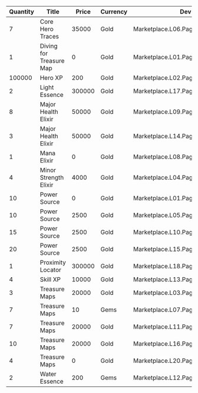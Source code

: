 | Quantity | Title | Price | Currency |  Dev Name |
| -------- | ----- | ----- | -------- |  -------- |
| 7 | Core Hero Traces | 35000 | Gold | Marketplace.L06.Page03.Token.16 |
| 1 | Diving for Treasure Map | 0 | Gold | Marketplace.L01.Page3.VIP5.FreeBonus.74 |
| 100000 | Hero XP | 200 | Gold | Marketplace.L02.Page03.XP.03 |
| 2 | Light Essence | 300000 | Gold | Marketplace.L17.Page03.Shard.26 |
| 8 | Major Health Elixir | 50000 | Gold | Marketplace.L09.Page03.MajorElixir.10 |
| 3 | Major Health Elixir | 50000 | Gold | Marketplace.L14.Page03.ElixirAll.11 |
| 1 | Mana Elixir | 0 | Gold | Marketplace.L08.Page03.Free.36 |
| 4 | Minor Strength Elixir | 4000 | Gold | Marketplace.L04.Page03.MinorElixir.11 |
| 10 | Power Source | 0 | Gold | Marketplace.L01.Page03.Free.15 |
| 10 | Power Source | 2500 | Gold | Marketplace.L05.Page03.PowerSource.03 |
| 15 | Power Source | 2500 | Gold | Marketplace.L10.Page03.PowerSource.06 |
| 20 | Power Source | 2500 | Gold | Marketplace.L15.Page03.PowerSource.09 |
| 1 | Proximity Locator | 300000 | Gold | Marketplace.L18.Page03.Hero.09 |
| 4 | Skill XP | 10000 | Gold | Marketplace.L13.Page03.MapsMisc.32 |
| 3 | Treasure Maps | 20000 | Gold | Marketplace.L03.Page03.MapFragments.03 |
| 7 | Treasure Maps | 10 | Gems | Marketplace.L07.Page03.MapFragments.09 |
| 7 | Treasure Maps | 20000 | Gold | Marketplace.L11.Page03.TreasureMap.03 |
| 10 | Treasure Maps | 20000 | Gold | Marketplace.L16.Page03.TreasureMap.06 |
| 4 | Treasure Maps | 0 | Gold | Marketplace.L20.Page03.Free.134 |
| 2 | Water Essence | 200 | Gems | Marketplace.L12.Page03.Reagent.30 |
